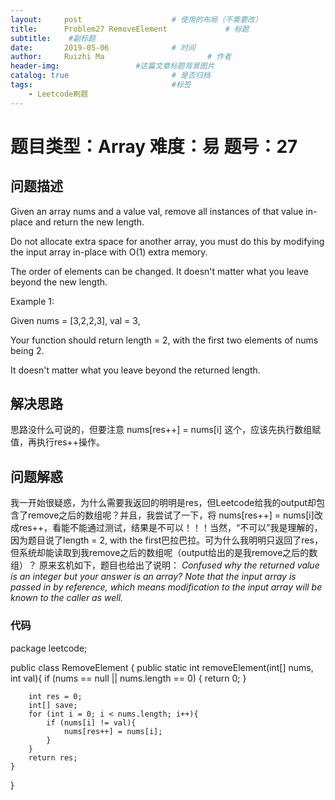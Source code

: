 ```yaml
---
layout:     post   				    # 使用的布局（不需要改）
title:      Problem27 RemoveElement				# 标题 
subtitle:    #副标题
date:       2019-05-06 				# 时间
author:     Ruizhi Ma 						# 作者
header-img:              	#这篇文章标题背景图片
catalog: true 						# 是否归档
tags:								#标签
    - Leetcode刷题
---
```


# 题目类型：Array 难度：易 题号：27

## 问题描述
Given an array nums and a value val, remove all instances of that value in-place and return the new length.

Do not allocate extra space for another array, you must do this by modifying the input array in-place with O(1) extra memory.

The order of elements can be changed. It doesn't matter what you leave beyond the new length.

Example 1:

Given nums = [3,2,2,3], val = 3,

Your function should return length = 2, with the first two elements of nums being 2.

It doesn't matter what you leave beyond the returned length.

## 解决思路
思路没什么可说的，但要注意 nums[res++] = nums[i] 这个，应该先执行数组赋值，再执行res++操作。

## 问题解惑
我一开始很疑惑，为什么需要我返回的明明是res，但Leetcode给我的output却包含了remove之后的数组呢？并且，我尝试了一下，将 nums[res++] = nums[i]改成res++，看能不能通过测试，结果是不可以！！！当然，“不可以”我是理解的，因为题目说了length = 2, with the first巴拉巴拉。可为什么我明明只返回了res，但系统却能读取到我remove之后的数组呢（output给出的是我remove之后的数组）？
原来玄机如下，题目也给出了说明：
*Confused why the returned value is an integer but your answer is an array?*
*Note that the input array is passed in by reference, which means modification to the input array will be known to the caller as well.*

### 代码
package leetcode;

public class RemoveElement {
    public static int removeElement(int[] nums, int val){
        if (nums == null || nums.length == 0) {
            return 0;
        }

        int res = 0;
        int[] save;
        for (int i = 0; i < nums.length; i++){
            if (nums[i] != val){
                nums[res++] = nums[i];
            }
        }
        return res;
    }
}
